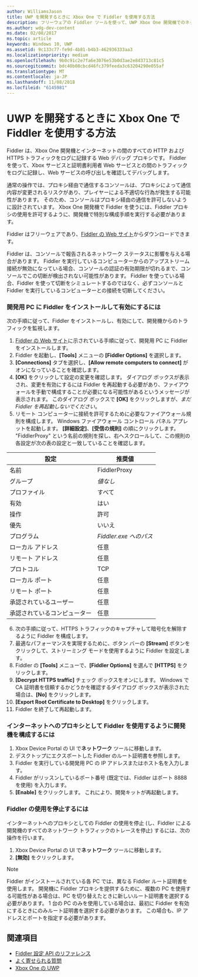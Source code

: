```yaml
---
author: WilliamsJason
title: UWP を開発するときに Xbox One で Fiddler を使用する方法
description: フリーウェアの Fiddler ツールを使って、UWP Xbox One 開発機でのネットワーク トラフィックを確認する方法について説明します。
ms.author: wdg-dev-content
ms.date: 02/08/2017
ms.topic: article
keywords: Windows 10, UWP
ms.assetid: 9c133c77-fe9d-4b81-b4b3-462936333aa3
ms.localizationpriority: medium
ms.openlocfilehash: 9b0c91c2e7fa6e3076e53b0d3ae2e8d3713c81c5
ms.sourcegitcommit: bdc40b08cbcd46fc379feeda3c63204290e055af
ms.translationtype: MT
ms.contentlocale: ja-JP
ms.lasthandoff: 11/08/2018
ms.locfileid: "6145981"
---
```

# <a name="how-to-use-fiddler-with-xbox-one-when-developing-for-uwp"></a>UWP を開発するときに Xbox One で Fiddler を使用する方法

Fiddler は、Xbox One 開発機とインターネットの間のすべての HTTP および HTTPS トラフィックをログに記録する Web デバッグ プロキシです。 Fiddler を使って、Xbox サービスと証明書利用者 Web サービスとの間のトラフィックをログに記録し、Web サービスの呼び出しを確認してデバッグします。 

通常の操作では、プロキシ経由で通信するコンソールは、プロキシによって通信内容が変更されるリスクがあり、プレイヤーによる不適切な行為が発生する可能性があります。 そのため、コンソールはプロキシ経由の通信を許可しないように設計されています。 Xbox One 開発機で Fiddler を使うには、Fiddler プロキシの使用を許可するように、開発機で特別な構成手順を実行する必要があります。 

Fiddler はフリーウェアであり、[Fiddler の Web サイト](http://www.fiddler2.com/fiddler2/)からダウンロードできます。 

Fiddler は、コンソールで報告されるネットワーク ステータスに影響を与える場合があります。 Fiddler を実行しているコンピューターからのアップストリーム接続が無効になっている場合、コンソールの認証の有効期限が切れるまで、コンソールでこの切断が検出されない可能性があります。 Fiddler を使っている場合、Fiddler を使って切断をシミュレートするのではなく、必ずコンソールと Fiddler を実行しているコンピューターとの接続を切断してください。

### <a name="to-install-and-enable-fiddler-on-your-development-pc"></a>開発用 PC に Fiddler をインストールして有効にするには
次の手順に従って、Fiddler をインストールし、有効にして、開発機からのトラフィックを監視します。

1. [Fiddler の Web サイト](http://www.fiddler2.com/fiddler2/)に示されている手順に従って、開発用 PC に Fiddler をインストールします。 
2. Fiddler を起動し、**[Tools]** メニューの **[Fiddler Options]** を選択します。 
3. **[Connections]** タブを選択し、**[Allow remote computers to connect]** がオンになっていることを確認します。 
4. **[OK]** をクリックして設定の変更を確認します。 ダイアログ ボックスが表示され、変更を有効にするには Fiddler を再起動する必要があり、ファイアウォールを手動で構成することが必要になる可能性があるというメッセージが表示されます。 このダイアログ ボックスで **[OK]** をクリックしますが、*まだ Fiddler を再起動しないでください*。
5. リモート コンピューターに接続を許可するために必要なファイアウォール規則を構成します。 Windows ファイアウォール コントロール パネル アプレットを起動します。 **[詳細設定]**、**[受信の規則]** の順にクリックします。 "FiddlerProxy" という名前の規則を探し、右へスクロールして、この規則の各設定が次の表の設定と一致していることを確認します。
  
  | 設定           | 推奨値                |
  | ----              | ----                           |
  | 名前              | FiddlerProxy                   |
  | グループ             | *値なし* |
  | プロファイル           | すべて                            |
  | 有効           | はい                            |
  | 操作            | 許可                          |
  | 優先          | いいえ                             |
  | プログラム           | *Fiddler.exe へのパス*          |
  | ローカル アドレス      | 任意                            |
  | リモート アドレス     | 任意                            |
  | プロトコル          | TCP                            |
  | ローカル ポート         | 任意                            |
  | リモート ポート        | 任意                            |
  | 承認されているユーザー      | 任意                            |
  | 承認されているコンピューター  | 任意                            |


6. 次の手順に従って、HTTPS トラフィックのキャプチャして暗号化を解除するように Fiddler を構成します。
  1. 最適なパフォーマンスを実現するために、ボタン バーの **[Stream]** ボタンをクリックして、ストリーミング モードを使用するように Fiddler を設定します。
  2. Fiddler の **[Tools]** メニューで、**[Fiddler Options]** を選んで **[HTTPS]** をクリックします。
  3. **[Decrypt HTTPS traffic]** チェック ボックスをオンにします。 Windows で CA 証明書を信頼するかどうかを確認するダイアログ ボックスが表示された場合は、**[No]** をクリックします。
  4. **[Export Root Certificate to Desktop]** をクリックします。
7. Fiddler を終了して再起動します。

### <a name="to-configure-a-dev-kit-to-use-fiddler-as-its-proxy-to-the-internet"></a>インターネットへのプロキシとして Fiddler を使用するように開発機を構成するには

1. Xbox Device Portal の UI で**ネットワーク** ツールに移動します。
2. デスクトップにエクスポートした Fiddler のルート証明書を参照します。 
3. Fiddler を実行している開発用 PC の IP アドレスまたはホスト名を入力します。
4. Fiddler がリッスンしているポート番号 (既定では、Fiddler はポート 8888 を使用) を入力します。 
5. **[Enable]** をクリックします。 これにより、開発キットが再起動します。

### <a name="to-stop-using-fiddler"></a>Fiddler の使用を停止するには
インターネットへのプロキシとしての Fiddler の使用を停止 (し、Fiddler による開発機のすべてのネットワーク トラフィックのトレースを停止) するには、次の操作を行います。

1. Xbox Device Portal の UI で**ネットワーク** ツールに移動します。
2. **[無効]** をクリックします。

> [!NOTE]
> Fiddler がインストールされている各 PC では、異なる Fiddler ルート証明書を使用します。 開発機に Fiddler プロキシを提供するために、複数の PC を使用する可能性がある場合は、PC を切り替えたときに新しいルート証明書を選択する必要があります。 1 台の PC のみを使用している場合は、最初に Fiddler を有効にするときにのみルート証明書を選択する必要があります。 この場合も、IP アドレスとポートを指定する必要があります。

## <a name="see-also"></a>関連項目
- [Fiddler 設定 API のリファレンス](wdp-fiddler-api.md)
- [よく寄せられる質問](frequently-asked-questions.md)
- [Xbox One の UWP](index.md)



